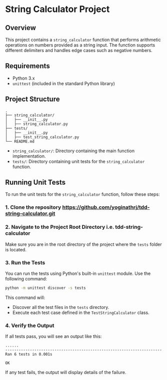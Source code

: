 
# String Calculator Project

## Overview

This project contains a `string_calculator` function that performs arithmetic operations on numbers provided as a string input. The function supports different delimiters and handles edge cases such as negative numbers.

## Requirements

- Python 3.x
- `unittest` (included in the standard Python library)

## Project Structure

```
.
├── string_calculator/
│   ├── __init__.py
│   ├── string_calculator.py
├── tests/
│   ├── __init__.py
│   ├── test_string_calculator.py
└── README.md
```

- `string_calculator/`: Directory containing the main function implementation.
- `tests/`: Directory containing unit tests for the `string_calculator` function.

## Running Unit Tests

To run the unit tests for the `string_calculator` function, follow these steps:

### 1. Clone the repository https://github.com/yoginathrj/tdd-string-calculator.git

### 2. Navigate to the Project Root Directory i.e. tdd-string-calculator

Make sure you are in the root directory of the project where the `tests` folder is located.

### 3. Run the Tests

You can run the tests using Python's built-in `unittest` module. Use the following command:

```bash
python -m unittest discover -s tests
```

This command will:

- Discover all the test files in the `tests` directory.
- Execute each test case defined in the `TestStringCalculator` class.

### 4. Verify the Output

If all tests pass, you will see an output like this:

```
......
----------------------------------------------------------------------
Ran 6 tests in 0.001s

OK
```

If any test fails, the output will display details of the failure.
